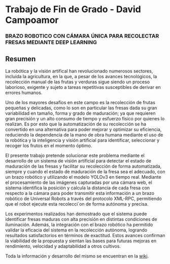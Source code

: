 # Trabajo de Fin de Grado - David Campoamor
### BRAZO ROBOTICO CON CÁMARA ÚNICA PARA RECOLECTAR FRESAS MEDIANTE DEEP LEARNING
## Resumen
La robótica y la visión artifical han revolucionado numerosos sectores, incluida la agricultura, en la que, a pesar de los avances tecnológicos, la recolección manual de las frutas y verduras sigue siendo un proceso laborioso, exigente y sujeto a tareas repetitivas susceptibles de derivar en errores humanos.

Uno de los mayores desafíos en este campo es la recolección de frutas pequeñas y delicadas, como lo son en particular las fresas dada su gran variabilidad en tamaño, forma y grado de maduración; ya que requieren gran precisión y un alto consumo de tiempo y esfuerzo físico por quienes lo realizan. Es por esto que la automatización de su recolección se ha convertido en una alternativa para poder mejorar y optimizar su eficiencia, reduciendo la dependencia de la mano de obra humana mediante el uso de la robótica y la inteligencia y visión artificial para identificar, seleccionar y recoger los frutos en el momento óptimo.

El presente trabajo pretende solucionar este problema mediante el desarrollo de un sistema de visión artificial para detectar el estado de maduración de las fresas y facilitar su recolección de forma automatizada, siempre y cuando el estado de maduración de la fresa sea el adecuado, con un brazo robótico y utilizando el modelo YOLOv3 en tiempo real. Mediante el procesamiento de las imágenes capturadas por una cámara web, el sistema identifica la posición y calcula la distancia de cada fresa con respecto a la cámara para poder transmitir esta información a un brazo robótico de Universal Robots a través del protocolo XML-RPC, permitiendo que el robot ejecute esta recolecci´on de forma autónoma y precisa.

Los experimentos realizados han demostrado que el sistema puede identificar fresas maduras con alta precisión en distintas condiciones de iluminación. Además, la integración con el brazo robótico ha permitido validar la eficacia del sistema en la recolección autónoma, logrando resultados satisfactorios en términos de exactitud. Estos avances confirman la viabilidad de la propuesta y sientan las bases para futuras mejoras en rendimiento, velocidad y adaptabilidad a otros cultivos.

Toda la información y desarrollo del mismo se encuentran en la [wiki](https://github.com/RoboticsURJC/tfg-dcampoamor/wiki). </p>

